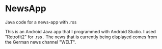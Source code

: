 # NewsApp
Java code for a news-app with .rss

This is an Android Java app that I programmed with Android Studio. I used "Retrofit2" for .rss .
The news that is currently being displayed comes from the German news channel "WELT".
